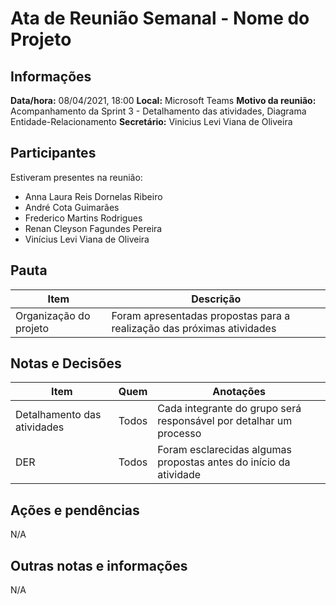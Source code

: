 # Ata de Reunião Semanal - Nome do Projeto

## Informações
**Data/hora:** 08/04/2021, 18:00
**Local:** Microsoft Teams 
**Motivo da reunião:** Acompanhamento da Sprint 3 - Detalhamento das atividades, Diagrama Entidade-Relacionamento
**Secretário:** Vinicius Levi Viana de Oliveira

## Participantes
Estiveram presentes na reunião:
- Anna Laura Reis Dornelas Ribeiro
- André Cota Guimarães
- Frederico Martins Rodrigues
- Renan Cleyson Fagundes Pereira
- Vinícius Levi Viana de Oliveira

## Pauta

Item | Descrição
---- | ----
Organização do projeto | Foram apresentadas propostas para a realização das próximas atividades  |


## Notas e Decisões
Item | Quem | Anotações |
---- | ---- | ---- |
Detalhamento das atividades | Todos | Cada integrante do grupo será responsável por detalhar um processo |
DER | Todos | Foram esclarecidas algumas propostas antes do início da atividade |


## Ações e pendências
N/A


## Outras notas e informações
N/A

